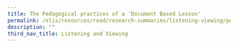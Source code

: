 ```yaml
---
title: The Pedagogical practices of a 'Document Based Lesson'
permalink: /elis/resources/read/research-summaries/listening-viewing/pedagogical-practice-document-based-lesson/
description: ""
third_nav_title: Listening and Viewing
---
```

